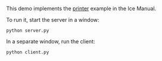 This demo implements the [printer][1] example in the Ice Manual.

To run it, start the server in a window:

```
python server.py
```

In a separate window, run the client:

```
python client.py
```

[1]: https://doc.zeroc.com/ice/4.0/hello-world-application/writing-an-ice-application-with-python
